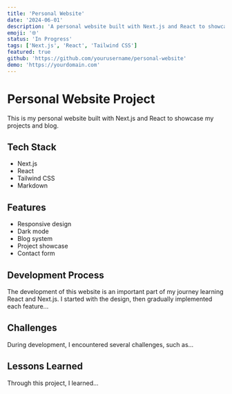 ```yaml
---
title: 'Personal Website'
date: '2024-06-01'
description: 'A personal website built with Next.js and React to showcase my projects and blog.'
emoji: '🌐'
status: 'In Progress'
tags: ['Next.js', 'React', 'Tailwind CSS']
featured: true
github: 'https://github.com/yourusername/personal-website'
demo: 'https://yourdomain.com'
---
```


# Personal Website Project

This is my personal website built with Next.js and React to showcase my projects and blog.

## Tech Stack

- Next.js
- React
- Tailwind CSS
- Markdown

## Features

- Responsive design
- Dark mode
- Blog system
- Project showcase
- Contact form

## Development Process

The development of this website is an important part of my journey learning React and Next.js. I started with the design, then gradually implemented each feature...

## Challenges

During development, I encountered several challenges, such as...

## Lessons Learned

Through this project, I learned...
